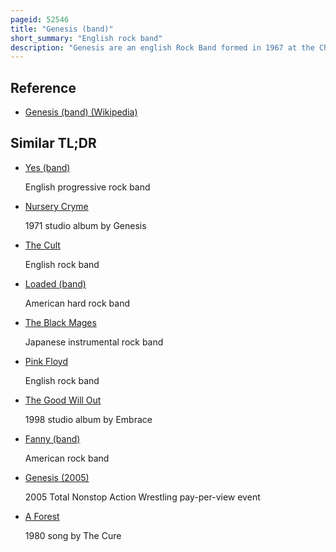 ```yaml
---
pageid: 52546
title: "Genesis (band)"
short_summary: "English rock band"
description: "Genesis are an english Rock Band formed in 1967 at the Charterhouse School godalming Surrey. The Band's longest-existing and commercially successful line-up consisted of Keyboardist tony Banks bassistguitarist mike Rutherford and Drummersinger Phil Collins. In the 1970s when the Band also included Singer Peter Gabriel and Guitarist steve Hackett Genesis were among the Pioneers of progressive Rock."
---
```


## Reference

- [Genesis (band) (Wikipedia)](https://en.wikipedia.org/?curid=52546)

## Similar TL;DR

- [Yes (band)](/tldr/en/yes-band)

  English progressive rock band

- [Nursery Cryme](/tldr/en/nursery-cryme)

  1971 studio album by Genesis

- [The Cult](/tldr/en/the-cult)

  English rock band

- [Loaded (band)](/tldr/en/loaded-band)

  American hard rock band

- [The Black Mages](/tldr/en/the-black-mages)

  Japanese instrumental rock band

- [Pink Floyd](/tldr/en/pink-floyd)

  English rock band

- [The Good Will Out](/tldr/en/the-good-will-out)

  1998 studio album by Embrace

- [Fanny (band)](/tldr/en/fanny-band)

  American rock band

- [Genesis (2005)](/tldr/en/genesis-2005)

  2005 Total Nonstop Action Wrestling pay-per-view event

- [A Forest](/tldr/en/a-forest)

  1980 song by The Cure
